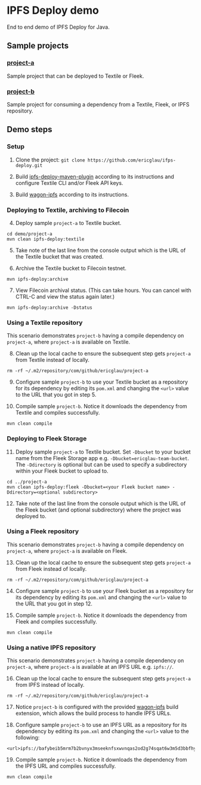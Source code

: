 # IPFS Deploy demo

End to end demo of IPFS Deploy for Java.

## Sample projects

### [project-a](project-a)
Sample project that can be deployed to Textile or Fleek.

### [project-b](project-b)
Sample project for consuming a dependency from a Textile, Fleek, or IPFS repository.

## Demo steps

### Setup

1. Clone the project: `git clone https://github.com/ericglau/ifps-deploy.git`

2. Build [ipfs-deploy-maven-plugin](../ipfs-deploy-maven-plugin) according to its instructions and configure Textile CLI and/or Fleek API keys.

3. Build [wagon-ipfs](../wagon-ipfs) according to its instructions.

### Deploying to Textile, archiving to Filecoin

4. Deploy sample `project-a` to Textile bucket.

```
cd demo/project-a
mvn clean ipfs-deploy:textile
```

5. Take note of the last line from the console output which is the URL of the Textile bucket that was created.

6. Archive the Textile bucket to Filecoin testnet.

```
mvn ipfs-deploy:archive
```

7. View Filecoin archival status. (This can take hours. You can cancel with CTRL-C and view the status again later.)

```
mvn ipfs-deploy:archive -Dstatus
```

### Using a Textile repository

This scenario demonstrates `project-b` having a compile dependency on `project-a`, where `project-a` is available on Textile.

8. Clean up the local cache to ensure the subsequent step gets `project-a` from Textile instead of locally.

```
rm -rf ~/.m2/repository/com/github/ericglau/project-a
```

9. Configure sample `project-b` to use your Textile bucket as a repository for its dependency by editing its `pom.xml` and changing the `<url>` value to the URL that you got in step 5.

10. Compile sample `project-b`. Notice it downloads the dependency from Textile and compiles successfully.

```
mvn clean compile
```

### Deploying to Fleek Storage

11. Deploy sample `project-a` to Textile bucket.  Set `-Dbucket` to your bucket name from the Fleek Storage app e.g. `-Dbucket=ericglau-team-bucket`.  The `-Ddirectory` is optional but can be used to specify a subdirectory within your Fleek bucket to upload to.

```
cd ../project-a
mvn clean ipfs-deploy:fleek -Dbucket=<your Fleek bucket name> -Ddirectory=<optional subdirectory>
```

12. Take note of the last line from the console output which is the URL of the Fleek bucket (and optional subdirectory) where the project was deployed to.

### Using a Fleek repository

This scenario demonstrates `project-b` having a compile dependency on `project-a`, where `project-a` is available on Fleek.

13. Clean up the local cache to ensure the subsequent step gets `project-a` from Fleek instead of locally.

```
rm -rf ~/.m2/repository/com/github/ericglau/project-a
```

14. Configure sample `project-b` to use your Fleek bucket as a repository for its dependency by editing its `pom.xml` and changing the `<url>` value to the URL that you got in step 12.

15. Compile sample `project-b`. Notice it downloads the dependency from Fleek and compiles successfully.

```
mvn clean compile
```

### Using a native IPFS repository

This scenario demonstrates `project-b` having a compile dependency on `project-a`, where `project-a` is available at an IPFS URL e.g. `ipfs://`.

16. Clean up the local cache to ensure the subsequent step gets `project-a` from IPFS instead of locally.

```
rm -rf ~/.m2/repository/com/github/ericglau/project-a
```

17. Notice `project-b` is configured with the provided [wagon-ipfs](../wagon-ipfs) build extension, which allows the build process to handle IPFS URLs.

18. Configure sample `project-b` to use an IPFS URL as a repository for its dependency by editing its `pom.xml` and changing the `<url>` value to the following:
```
<url>ipfs://bafybeib5mrm7b2bvnyx3mseeknfsxwvnqas2od2g74sqat6w3m5d3bbfhy</url>
```

19. Compile sample `project-b`. Notice it downloads the dependency from the IPFS URL and compiles successfully.

```
mvn clean compile
```
